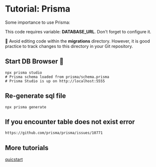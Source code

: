# Tutorial: Prisma

Some importance to use Prisma:

This code requires variable: **DATABASE_URL**. Don't forget to configure it.

🌚 Avoid editing code within the **migrations** directory. However, it is good practice to track changes to this directory in your Git repository.

## Start DB Browser 📑

``` shell
npx prisma studio
# Prisma schema loaded from prisma/schema.prisma
# Prisma Studio is up on http://localhost:5555
```

## Re-generate sql file

``` shell
npx prisma generate
```

## If you encounter table does not exist error

``` shell
https://github.com/prisma/prisma/issues/10771
```

## More tutorials

[quicstart](https://prisma.org.cn/docs/getting-started/quickstart)
